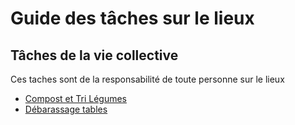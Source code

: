 # Guide des tâches sur le lieux

## Tâches de la vie collective
Ces taches sont de la responsabilité de toute personne sur le lieux

- [Compost et Tri Légumes](./vie%20co/compost%20et%20tri)
- [Débarassage tables](./vie%20co/debarassage%20table)
